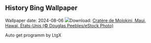 ## History Bing Wallpaper
Wallpaper date: 2024-08-06
![](https://www.bing.com/th?id=OHR.MolokiniHawaii_FR-FR4322144539_UHD.jpg&w=1000)Download: [Cratère de Molokini, Maui, Hawaï, États-Unis (© Douglas Peebles/eStock Photo)](https://www.bing.com/th?id=OHR.MolokiniHawaii_FR-FR4322144539_UHD.jpg)

Auto get programm by LtgX
